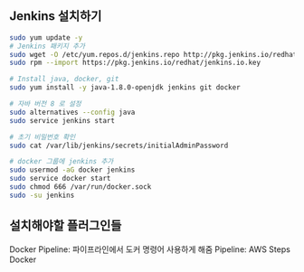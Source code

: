 ## Jenkins 설치하기

```sh
sudo yum update -y
# Jenkins 패키지 추가
sudo wget -O /etc/yum.repos.d/jenkins.repo http://pkg.jenkins.io/redhat/jenkins.repo &&
sudo rpm --import https://pkg.jenkins.io/redhat/jenkins.io.key

# Install java, docker, git
sudo yum install -y java-1.8.0-openjdk jenkins git docker

# 자바 버전 8 로 설정
sudo alternatives --config java
sudo service jenkins start

# 초기 비밀번호 확인
sudo cat /var/lib/jenkins/secrets/initialAdminPassword

# docker 그룹에 jenkins 추가
sudo usermod -aG docker jenkins
sudo service docker start
sudo chmod 666 /var/run/docker.sock
sudo -su jenkins
```

## 설치해야할 플러그인들

Docker Pipeline: 파이프라인에서 도커 명령어 사용하게 해줌
Pipeline: AWS Steps
Docker
